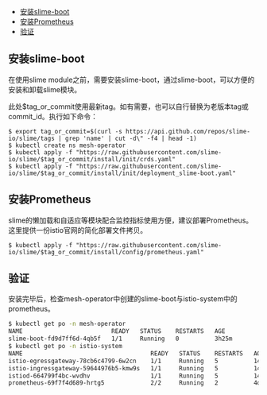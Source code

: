 - [安装slime-boot](#安装slime-boot)
- [安装Prometheus](#安装prometheus)
- [验证](#验证)



## 安装slime-boot

在使用slime module之前，需要安装slime-boot，通过slime-boot，可以方便的安装和卸载slime模块。 

此处$tag_or_commit使用最新tag。如有需要，也可以自行替换为老版本tag或commit_id。执行如下命令：

```shell
$ export tag_or_commit=$(curl -s https://api.github.com/repos/slime-io/slime/tags | grep 'name' | cut -d\" -f4 | head -1)
$ kubectl create ns mesh-operator
$ kubectl apply -f "https://raw.githubusercontent.com/slime-io/slime/$tag_or_commit/install/init/crds.yaml"
$ kubectl apply -f "https://raw.githubusercontent.com/slime-io/slime/$tag_or_commit/install/init/deployment_slime-boot.yaml"
```



## 安装Prometheus

slime的懒加载和自适应等模块配合监控指标使用方便，建议部署Prometheus。这里提供一份istio官网的简化部署文件拷贝。

```shell
$ kubectl apply -f "https://raw.githubusercontent.com/slime-io/slime/$tag_or_commit/install/config/prometheus.yaml"
```



## 验证

安装完毕后，检查mesh-operator中创建的slime-boot与istio-system中的prometheus。

```sh
$ kubectl get po -n mesh-operator
NAME                         READY   STATUS    RESTARTS   AGE
slime-boot-fd9d7ff6d-4qb5f   1/1     Running   0          3h25m
$ kubectl get po -n istio-system
NAME                                    READY   STATUS    RESTARTS   AGE
istio-egressgateway-78cb6c4799-6w2cn    1/1     Running   5          14d
istio-ingressgateway-59644976b5-kmw9s   1/1     Running   5          14d
istiod-664799f4bc-wvdhv                 1/1     Running   5          14d
prometheus-69f7f4d689-hrtg5             2/2     Running   2          4d4h
```

